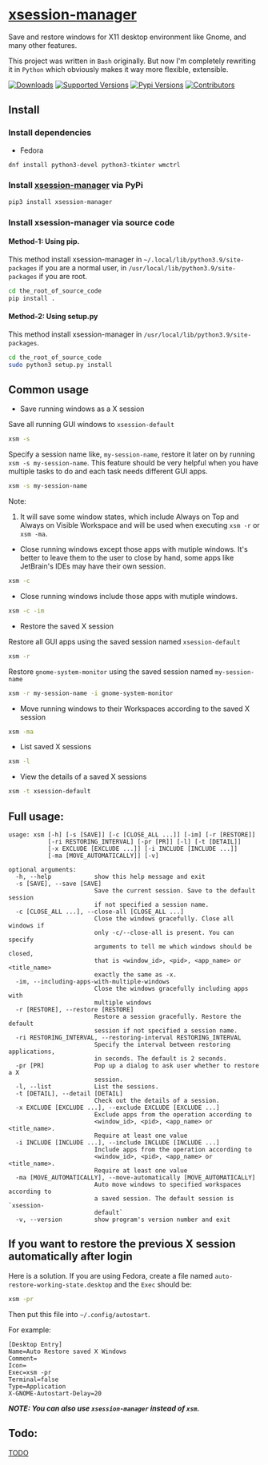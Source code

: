 # [xsession-manager](https://github.com/nlpsuge/xsession-manager)

Save and restore windows for X11 desktop environment like Gnome, and many other features.

This project was written in ```Bash``` originally. But now I'm completely rewriting it in ```Python```
which obviously makes it way more flexible, extensible.

[![Downloads](https://pepy.tech/badge/xsession-manager/month)](https://pepy.tech/project/xsession-manager)
[![Supported Versions](https://img.shields.io/pypi/pyversions/xsession-manager.svg)](https://pypi.org/project/xsession-manager)
[![Pypi Versions](https://img.shields.io/pypi/v/xsession-manager.svg)](https://pypi.python.org/pypi/xsession-manager)
[![Contributors](https://img.shields.io/github/contributors/nlpsuge/xsession-manager.svg)](https://github.com/nlpsuge/xsession-manager/graphs/contributors)

## Install
### Install dependencies
+ Fedora
```Bash
dnf install python3-devel python3-tkinter wmctrl
```
### Install [xsession-manager](https://pypi.org/project/xsession-manager) via PyPi
```Bash
pip3 install xsession-manager
```
### Install xsession-manager via source code
#### Method-1: Using pip. 
This method install xsession-manager in `~/.local/lib/python3.9/site-packages` if you are a normal user, in `/usr/local/lib/python3.9/site-packages` if you are root.
```Bash
cd the_root_of_source_code
pip install .
```
#### Method-2: Using setup.py
This method install xsession-manager in `/usr/local/lib/python3.9/site-packages`.
```Bash
cd the_root_of_source_code
sudo python3 setup.py install
```

## Common usage
+ Save running windows as a X session

Save all running GUI windows to `xsession-default`
```Bash
xsm -s
```

Specify a session name like, `my-session-name`, restore it later on by running `xsm -s my-session-name`. This feature should be very helpful when you have multiple tasks to do and each task needs different GUI apps.
```Bash
xsm -s my-session-name
```

Note: 
1. It will save some window states, which include Always on Top and Always on Visible Workspace and will be used when executing `xsm -r` or `xsm -ma`.

+ Close running windows except those apps with mutiple windows. It's better to leave them to the user to close by hand, some apps like JetBrain's IDEs may have their own session. 
```Bash
xsm -c
```
+ Close running windows include those apps with mutiple windows.
```Bash
xsm -c -im
```
+ Restore the saved X session

Restore all GUI apps using the saved session named `xsession-default`
```Bash
xsm -r
```
Restore `gnome-system-monitor` using the saved session named `my-session-name`
```Bash
xsm -r my-session-name -i gnome-system-monitor
```
+ Move running windows to their Workspaces according to the saved X session
```Bash
xsm -ma
```
+ List saved X sessions
```Bash
xsm -l
```
+ View the details of a saved X sessions
```Bash
xsm -t xsession-default
```


## Full usage:

```
usage: xsm [-h] [-s [SAVE]] [-c [CLOSE_ALL ...]] [-im] [-r [RESTORE]]
           [-ri RESTORING_INTERVAL] [-pr [PR]] [-l] [-t [DETAIL]]
           [-x EXCLUDE [EXCLUDE ...]] [-i INCLUDE [INCLUDE ...]]
           [-ma [MOVE_AUTOMATICALLY]] [-v]

optional arguments:
  -h, --help            show this help message and exit
  -s [SAVE], --save [SAVE]
                        Save the current session. Save to the default session
                        if not specified a session name.
  -c [CLOSE_ALL ...], --close-all [CLOSE_ALL ...]
                        Close the windows gracefully. Close all windows if
                        only -c/--close-all is present. You can specify
                        arguments to tell me which windows should be closed,
                        that is <window_id>, <pid>, <app_name> or <title_name>
                        exactly the same as -x.
  -im, --including-apps-with-multiple-windows
                        Close the windows gracefully including apps with
                        multiple windows
  -r [RESTORE], --restore [RESTORE]
                        Restore a session gracefully. Restore the default
                        session if not specified a session name.
  -ri RESTORING_INTERVAL, --restoring-interval RESTORING_INTERVAL
                        Specify the interval between restoring applications,
                        in seconds. The default is 2 seconds.
  -pr [PR]              Pop up a dialog to ask user whether to restore a X
                        session.
  -l, --list            List the sessions.
  -t [DETAIL], --detail [DETAIL]
                        Check out the details of a session.
  -x EXCLUDE [EXCLUDE ...], --exclude EXCLUDE [EXCLUDE ...]
                        Exclude apps from the operation according to
                        <window_id>, <pid>, <app_name> or <title_name>.
                        Require at least one value
  -i INCLUDE [INCLUDE ...], --include INCLUDE [INCLUDE ...]
                        Include apps from the operation according to
                        <window_id>, <pid>, <app_name> or <title_name>.
                        Require at least one value
  -ma [MOVE_AUTOMATICALLY], --move-automatically [MOVE_AUTOMATICALLY]
                        Auto move windows to specified workspaces according to
                        a saved session. The default session is `xsession-
                        default`
  -v, --version         show program's version number and exit

```

## If you want to restore the previous X session automatically after login
Here is a solution. If you are using Fedora, create a file named ```auto-restore-working-state.desktop``` and the ```Exec``` should be:
```bash
xsm -pr
```
Then put this file into ```~/.config/autostart```.

For example:
```
[Desktop Entry]
Name=Auto Restore saved X Windows
Comment=
Icon=
Exec=xsm -pr
Terminal=false
Type=Application
X-GNOME-Autostart-Delay=20
```

***NOTE: You can also use ```xsession-manager``` instead of ```xsm```.***

## Todo:
[TODO](https://github.com/nlpsuge/xsession-manager/blob/master/TODO.md)
